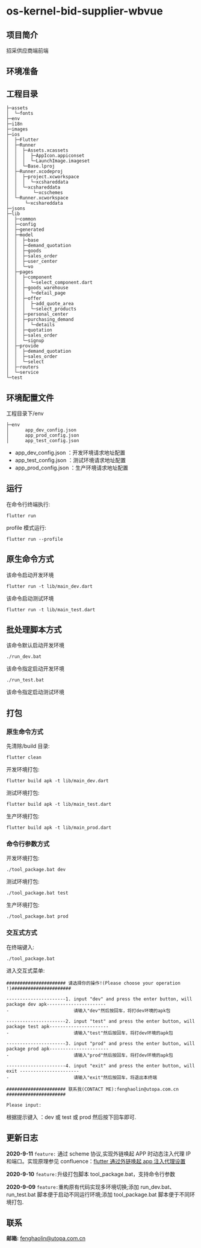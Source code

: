 # os-kernel-bid-supplier-wbvue

## 项目简介

招采供应商端前端

## 环境准备

## 工程目录

```
├─assets
│  └─fonts
├─env
├─i18n
├─images
├─ios
│  ├─Flutter
│  ├─Runner
│  │  ├─Assets.xcassets
│  │  │  ├─AppIcon.appiconset
│  │  │  └─LaunchImage.imageset
│  │  └─Base.lproj
│  ├─Runner.xcodeproj
│  │  ├─project.xcworkspace
│  │  │  └─xcshareddata
│  │  └─xcshareddata
│  │      └─xcschemes
│  └─Runner.xcworkspace
│      └─xcshareddata
├─jsons
├─lib
│  ├─common
│  ├─config
│  ├─generated
│  ├─model
│  │  ├─base
│  │  ├─demand_quotation
│  │  ├─goods
│  │  ├─sales_order
│  │  ├─user_center
│  │  └─vo
│  ├─pages
│  │  ├─component
│  │  │  └─select_component.dart
│  │  ├─goods_warehouse
│  │  │  └─detail_page
│  │  ├─offer
│  │  │  ├─add_quote_area
│  │  │  └─select_products
│  │  ├─personal_center
│  │  ├─purchasing_demand
│  │  │  └─details
│  │  ├─quotation
│  │  ├─sales_order
│  │  └─signup
│  ├─provide
│  │  ├─demand_quotation
│  │  ├─sales_order
│  │  └─select
│  ├─routers
│  └─service
└─test
```

## 环境配置文件

工程目录下/env

```
├─env
│      app_dev_config.json
│      app_prod_config.json
│      app_test_config.json
```

- app_dev_config.json ：开发环境请求地址配置
- app_test_config.json ：测试环境请求地址配置
- app_prod_config.json ：生产环境请求地址配置

## 运行

在命令行终端执行:

```
flutter run
```

profile 模式运行:

```
flutter run --profile
```

## 原生命令方式

该命令启动开发环境

```
flutter run -t lib/main_dev.dart
```

该命令启动测试环境

```
flutter run -t lib/main_test.dart
```

## 批处理脚本方式

该命令默认启动开发环境

```
./run_dev.bat
```

该命令指定启动开发环境

```
./run_test.bat
```

该命令指定启动测试环境

## 打包

### 原生命令方式

先清除/build 目录:

```
flutter clean
```

开发环境打包:

```
flutter build apk -t lib/main_dev.dart
```

测试环境打包:

```
flutter build apk -t lib/main_test.dart
```

生产环境打包:

```
flutter build apk -t lib/main_prod.dart
```

### 命令行参数方式

开发环境打包:

```
./tool_package.bat dev
```

测试环境打包:

```
./tool_package.bat test
```

生产环境打包:

```
./tool_package.bat prod
```

### 交互式方式

在终端键入:

```
./tool_package.bat
```

进入交互式菜单:

```
###################### 请选择你的操作!(Please choose your operation !)######################

----------------------1. input "dev" and press the enter button, will package dev apk----------------------
-                        请输入"dev"然后按回车，将打dev环境的apk包

----------------------2. input "test" and press the enter button, will package test apk----------------------
-                        请输入"test"然后按回车，将打dev环境的apk包

----------------------3. input "prod" and press the enter button, will package prod apk----------------------
-                        请输入"prod"然后按回车，将打dev环境的apk包

----------------------4. input "exit" and press the enter button, will exit ----------------------
-                        请输入"exit"然后按回车，将退出本终端

###################### 联系我(CONTACT ME):fenghaolin@utopa.com.cn ######################

Please input:

```

根据提示键入 ：dev 或 test 或 prod
然后按下回车即可.

## 更新日志

**2020-9-11** `feature:` 通过 scheme 协议,实现外链唤起 APP 时动态注入代理 IP 和端口。实现原理参见 confluence：[flutter 通过外链唤起 app 注入代理设置](http://10.186.140.17:8090/pages/viewpage.action?pageId=9374383)

**2020-9-10** `feature:`升级打包脚本 tool_package.bat，支持命令行参数

**2020-9-09** `feature:`重构原有代码实现多环境切换;添加 run_dev.bat、run_test.bat 脚本便于启动不同运行环境;添加 tool_package.bat 脚本便于不同环境打包.

## 联系

**邮箱:** fenghaolin@utopa.com.cn
